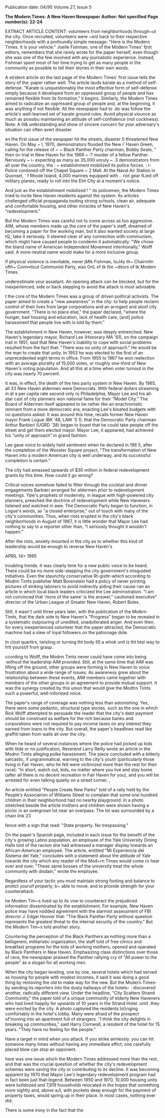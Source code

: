 Publication date: 04/95
Volume 27, Issue 5

**The Modern Times: A New Haven Newspaper**
**Author:  Not specified**
**Page number(s): 22-24**

EXTRACT ARTICLE CONTENT:
volunteers from neighborhoods through~ut 
the city. Once recruited, volunteers were 
~ent back to their respective neighborhoods 
with a profoundly simple message: "Here is 
the Modern Times. It is your vehicle." 
Joelle Fishman, one of the Modern 
Times' fjrst editors, remembers that she 
rarely wrote for the paper herself, even 
though she was one of the few involved 
with any journalistic experience. Instead, 
Fishman spent most of her time trying to 
get as many people in the community as 
possible to tell their stories in their own 
words. 

A strident article on the last page of the 
Modern Times' first issue tells the story of 
the .paper rather well. The article lauds 
karate as a method of self-defense. "Karate 
is unquestionably the most effective form of 
self-defense simply because it developed 
from an oppressed group of people and has 
remained flexible from its formation," it 
begins. Similarly, the Modern Times aimed 
to radicalize an oppressed group of people 
and, at the beginning, it was anything if not 
flexible. All the newspaper had to .do was 
follow the article's well-learned set of karate 
ground rules. 
Avoid physical viounce as much as possibu 
maintaining an attitude of self-confidence 
(not cockiness). Note: A lit& untkrstanding 
and show of sincere concern for your 
adversary's situation can often avert disaster. 

en the first issue of the 
ewspaper hit the streets, disaster 
0 
threatened New Haven. On May 
~ I, 1970, demonstrators flooded the New 
i' Haven Green, calling for the release of 
~ ~ Black Panther Party chairman, Bobby Seale, 
" then on trial in New Haven for the 1969 
~ 
:? murder of a fellow Panther. Nervously 
~ i- expecting as many as 35,000 unruly 
~ .3 demonstrators from all over the country, the 
: 
~ establishment mobilized its police forces. 
: i- Police cordoned off the Chapel Square 
~ 2 Mall. At the Naval Air Station in Quonset, 
' f Rhode Island, 4,000 marines equipped with 
.. 
riot gear fLied off military planes, ready to 
roll into the Elm City at a moment's notice. 

And just as the establishment mobilized 
! " 
its policemen, the Modern Times tried to 
incite New Haven residents against the 
system. Its articles challenged official 
propaganda touting strong schools, clean 
air, adequate and comfortable housing, and 
other 
miracles 
of New 
Haven's 
"redevelopment." 

But the Modern Times was careful not to 
come across as too aggressive. AIM, whose 
members made up the core of the paper's 
staff, dreamed of becoming a paper for the 
working man, but it also wanted society at 
large tQ_ take it seriously. It steered clear of 
any connection with-communism, which 
might have caused people to condemn it 
automatically. "We chose the bland name of 
American 
Independent 
Movement 
intentionally," Wolff said. A more neutral 
name would make for a more inclusive 
group. 

If physical violence is inevitable, never 
jMik Fishman, toJ4y th~ Chairmlln ofth~ Conn«ticut 
Communist Party, was OnL of tk fim ~ditors of tk 
Modem Times. 

underestimate your assailant. An opening 
attack can be blocked, but for the 
inexperienced, side or back stepping to avoid 
the attack is most advisable. 

t the core of the Modern Times was a 
group of driven political activists. 
The paper aimed to create a "new 
awareness" in the city: to help people 
reclaim control of their lives from large 
corporations and an arrogant and aloof city 
government. "There is no place else," the 
paper declared, "where the hunger, bad 
housing and education, lack of health care, 
[and] police harassment that people live 
with is told by them." 

The establishment in New Haven, 
however, was deeply entrenched. New 
Haven's legendary mayor, Richard Lee 
(Honorary MA '61), on the campaign trail 
in 1951, said that New Haven's inability to 
cope with social problems resulted from the 
fact that: "There was no unity of 
approach." He would be the man to create 
that unity. In 1953 he was elected to the 
first of an unprecedented eight terms in 
office. From 1955 to 1967 he won 
reelection with an average plurality of 
15,000 votes, or roughly one-third of New 
Haven's voting population. And all this at a 
time when voter turnout in the city was 
nearly 70 percent. 

It was, in effect, the death of the two 
party system in New Haven. By 1965, all 
33 New Haven aldermen were Democrats. 
With federal dollars streaming in at a per 
capita rate second only ro Philadelphia, 
Mayor Lee and his all-star cast of city 
planners won national fame for their 
"Model City." The Board of Aldermen itself 
appeared to be rather like an anachronistic 
remnant from a more democratic era, 
enacting Lee's bloated budgets with no 
questions asked. It was around this time, 
recalls former New Haven mayor Frank 
Logue (BK '48, LAW '5 1), that the 
Democratic Party chairman Arthur Barbieri 
(UGRD '38) began to boast that he could 
take people off the street and get them 
elected mayor. Mayor Lee, it appeared, had 
achieved his "unity of approach" in grand 
fashion. 


Lee gave voice to widely held sentiment 
when he declared in 196 5, after the 
completion of the Wooster Square project, 
"The transformation of New Haven into a 
modern American city is well underway, 
and its successful completion is certain." 

The city had amassed upwards of $30 
million in federal redevelopment grants by 
this time. How could it go wrong? 

Critical voices somehow failed to ftlter 
through the cocktail and dinner 
engagements Barbieri arranged for 
aldermen prior to redevelopment meetings. 
Yale's prophets of modernity, in league with 
high-powered city planners, preached the 
doctrine of redevelopment while New 
Haveners listened and watched in awe. The 
Democratic Party began to function, in 
Logue's words, as "a closed enterprise," out 
of touch with many of the city's 
communities. Thus, when riots erupted in 
the city's black neighborhoods in August of 
1967, it is little wonder that Mayor Lee had 
nothing to say to a reporter other than, "I 
seriously thought it wouldn't happen." 

After the riots, anxiety mounted in the 
city as to whether this kind of leadership 
would be enough to reverse New Haven's


APRIL 14> 1995 

troubling trends. It was clearly time for a 
new public voice to be heard. There could 
be no more side-stepping the city 
government's misguided initiatives. Even 
the staunchly conservative Rt-gisttr-which 
according to Modnn Timts publisher Matt 
Borenstein had a policy of never printing 
pictures of striking laborers to avoid 
indirectly aiding their cause-ran an article 
in which local black leaders criticized the 
Lee administration. "I am not convinced 
that 'more of the same' is the answer," 
cautioned executive" director of the Urban 
League of Greater New Haven, Robert 
Boles. 

Still, it wasn't until three years later, 
with the publication of the Motkrn Timts, 
that the dark side to New Haven's 
"Progress" began to be revealed in a 
systematic outpouring of unedited, 
unadulterated anger. And even then, for 
every inexperienced volunteer that the 
paper attracted, the Democratic machine 
had a slew of loyal followers on the 
patronage dole. 

In clost quarttrs, twisting or turning tht 
body llS a whok unit is tht btst way to frtt 
yourst/f from grasp. 

ccording to Wolff, the Modnn Timts 
never could have come into being 
:without the leadership AIM 
provided. Still, at the same time that AIM 
was lifting off the ground, other groups 
were forming in New Haven to voice 
frustration about a wide range of issues. As 
awareness grew about the relationship 
between these events, AIM members came 
together with members of the other groups 
in an agreement to provide mutual support. 
It was the synergy created by this union that 
would give the Modtrn Timts such a 
powerful, well-informed voice. 

The paper's range of coverage was 
nothing less than astonishing. Yes, there 
were some pedantic, structural type stories, 
such as the one in which Rick Wolff 
attempted to persuade the reader that the 
city's debt payment should be construed as 
welfare for the rich because banks and 
corporations were not required to pay 
income taxes on any interest they earned 
from loans to the city. But overall, the 
paper's headlines read like graffiti taken 
from walls all over the city. 

When he heard of several instances 
where the police had picked up kids with 
litde or no justification, Reverend Larry 
Reilly wrote an article in the Modnn Timts 
alleging polke harassment. The piece 
concluded with a bitterly sarcastic, if 
ungrammatical, warning to the city's youth 
(particularly those living in Fair Haven, 
who he felt were victimized more than the 
rest for their race): "In short, watch out, 
kids, no matter where you live and stay 
home (after all there is no decent recreation 
in Fair Haven for you), and you will be 
arrested for even talking quietly on a street 
corner. , 

An article entitled "People Create New 
Parks" told of a rally held by the People's 
Associarion of Williams Street to complain 
that some one hundred children in their 
neighborhood had no nearby playground. 
In a photo stretched beside the article 
mothers and children were shown having a 
picnic in an overgrown lot near an overpass. 
The lot was surrounded by a chain link 
23 

fence with a sign that read: "State property. 
No trespassing." 

On the paper's Spanish page, included 
in each issue for the benefit of the city's 
growing Latino population, an employee of 
the Yale University Dining Halls told of the 
racism she had witnessed a manager display 
towards an African-American employee. 
The article, entitled "Mi Experiencia del 
Sistema del Yale," concludes with a 
statement about the attitude of Yale towards 
the city which any reader of the Mod~rn 
Times would come ro hear over and over. 
"These same bosses of the university treat 
the whole community with disdain," wrote 
the employee. 

Regardless of your tactic you must 
maintain strong footing and balance to prottct 
youruif properly; b~ able to move; and to 
provide strength for your counterattack. 

he Modem Tim~s lived up to its vow 
to counteract the prejudiced 
information disseminated by the 
establishment. For example, New Haven 
police may have nodded agreement with the 
alarmist assessment of FBI direcror J. Edgar 
Hoover that: "The Black Panther Party 
without question represents the greatest 
threat to the internal security of the 
country." But the Modern Tim~s told 
another story. 

Countering the perception of the Black 
Panthers as nothing more than a belligerent, 
militaristic organization, the staff told of 
free clinics and breakfast programs for the 
kids of working mothers, opened and 
operated by Black Panthers in New Haven. 
Emphasizing class distinctions over those of 
race, the newspaper praised the Panther 
rallying cry of "All power to the people" as a 
slogan for all working men. 

When the city began leveling, one by 
one, several hotels which had served as 
housing for people with modest incomes, it 
said it was doing a good thing by removing 
the old to make way for the new. But the 
Modern Times-by sending its reporters 
into the dusty hallways of the hotels- . 
discovered another, radically different view. 
Under the headline, "City Scatters 
Strand Community," the paper told of a 
unique community of elderly New 
Haveners who had lived happily for 
upwards of 10 years in the Strand Hotel 
.until .they were evicted by the city. A photo 
captured 
the 
residents 
lol}nging 
comfortably in the hotel's lobby. Many were 
afraid of the prospect of'moving into an 
apartment full of strangers. "I think the city 
delights in breaking up communities," said 
Harry Cornwall, a resident of the hotel for 
15 years. "They have no feeling for the 
people." 

Have a target in mind when you attack. If 
you strike aimlessly. you can hit someone many 
times without having any immediate effict; 
one carefully placed blow can stop an 
opponent. 

here was one issue which the Modern 
Times addressed more than the rest, 
and that was the crucial question of 
whether the city's redevelopment schemes 
were saving the city or contributing to its 
decline. It was becoming apparent by 1970 
that Mayor Lee's legendary redevelopment 
program had in fact been just that-legend. 
Between 1950 and 1970, 10,000 housing 
units were bulldozed and 7,819 households 
relocated in the hopes that something more 
sightly and, above aJI, with pockets deep 
enough for the payment of property taxes, 
would spring up in their place. In most 
cases, nothing ever did. 

There is some irony in the fact that the